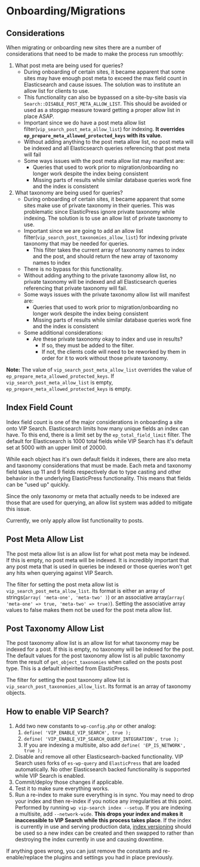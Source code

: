 # Onboarding/Migrations

## Considerations <a name="considerations"></a>

When migrating or onboarding new sites there are a number of considerations that need to be made to make the process run smoothly:

1. What post meta are being used for queries?
    - During onboarding of certain sites, it became apparent that some sites may have enough post meta to exceed the max field count in Elasticsearch and cause issues. The solution was to institute an allow list for clients to use.
    - This functionality can also be bypassed on a site-by-site basis via `Search::DISABLE_POST_META_ALLOW_LIST`. This should be avoided or used as a stopgap measure toward getting a proper allow list in place ASAP.
    - Important since we do have a post meta allow list filter(`vip_search_post_meta_allow_list`) for indexing. **It overrides `ep_prepare_meta_allowed_protected_keys` with its value.**
    - Without adding anything to the post meta allow list, no post meta will be indexed and all Elasticsearch queries referencing that post meta will fail
    - Some ways issues with the post meta allow list may manifest are:
        - Queries that used to work prior to migration/onboarding no longer work despite the index being consistent
        - Missing parts of results while similar database queries work fine and the index is consistent
2. What taxonomy are being used for queries?
    - During onboarding of certain sites, it became apparent that some sites make use of private taxonomy in their queries. This was problematic since ElasticPress ignore private taxonomy while indexing. The solution is to use an allow list of private taxonomy to use.
    - Important since we are going to add an allow list filter(`vip_search_post_taxonomies_allow_list`) for indexing private taxonomy that may be needed for queries.
        - This filter takes the current array of taxonomy names to index and the post, and should return the new array of taxonomy names to index
    - There is no bypass for this functionality.
    - Without adding anything to the private taxonomy allow list, no private taxonomy will be indexed and all Elasticsearch queries referencing that private taxonomy will fail.
    - Some ways issues with the private taxonomy allow list will manifest are:
        - Queries that used to work prior to migration/onboarding no longer work despite the index being consistent
        - Missing parts of results while similar database queries work fine and the index is consistent
    - Some additional considerations:
        - Are these private taxonomy okay to index and use in results?
            - If so, they must be added to the filter.
            - If not, the clients code will need to be reworked by them in order for it to work without those private taxonomy.

**Note:** The value of `vip_search_post_meta_allow_list` overrides the value of `ep_prepare_meta_allowed_protected_keys`. If `vip_search_post_meta_allow_list` is empty, `ep_prepare_meta_allowed_protected_keys` is empty.

## Index Field Count <a name='index-field-count'></a>

Index field count is one of the major considerations in onboarding a site onto VIP Search. Elasticsearch limits how many unique fields an index can have. To this end, there is a limit set by the `ep_total_field_limit` filter. The default for Elasticsearch is 1000 total fields while VIP Search has it's default set at 5000 with an upper limit of 20000. 

While each object has it's own default fields it indexes, there are also meta and taxonomy considerations that must be made. Each meta and taxonomy field takes up 11 and 9 fields respectively due to type casting and other behavior in the underlying ElasticPress functionality. This means that fields can be "used up" quickly. 

Since the only taxonomy or meta that actually needs to be indexed are those that are used for querying, an allow list system was added to mitigate this issue.

Currently, we only apply allow list functionality to posts.

## Post Meta Allow List <a name='post-meta-allow-list'></a>

The post meta allow list is an allow list for what post meta may be indexed. If this is empty, no post meta will be indexed. It is incredibly important that any post meta that is used in queries be indexed or those queries won't get any hits when querying against VIP Search.

The filter for setting the post meta allow list is `vip_search_post_meta_allow_list`. Its format is either an array of strings(`array( 'meta-one', 'meta-two' )`) or an associative array(`array( 'meta-one' => true, 'meta-two' => true)`). Setting the associative array values to false makes them not be used for the post meta allow list.

## Post Taxonomy Allow List <a name='post-taxonomy-allow-list'></a>

The post taxonomy allow list is an allow list for what taxonomy may be indexed for a post. If this is empty, no taxonomy will be indexed for the post. The default values for the post taxonomy allow list is all public taxonomy from the result of `get_object_taxonomies` when called on the posts post type. This is a default inheirited from ElasticPress.

The filter for setting the post taxonomy allow list is `vip_search_post_taxonomies_allow_list`. Its format is an array of taxonomy objects.


## How to enable VIP Search? <a name='https://github.com/Automattic/vip-docs/pull/39'></a>

1. Add two new constants to `wp-config.php` or other analog:
	1. `define( 'VIP_ENABLE_VIP_SEARCH', true );`
	1. `define( 'VIP_ENABLE_VIP_SEARCH_QUERY_INTEGRATION', true );`
    1. If you are indexing a multisite, also add `define( 'EP_IS_NETWORK', true );`
1. Disable and remove all other Elasticsearch-backed functionality. VIP Search uses forks of `es-wp-query` and `ElasticPress` that are loaded automatically. No other Elasticsearch backed functionality is supported while VIP Search is enabled.
1. Commit/deploy those changes if applicable.
1. Test it to make sure everything works.
1. Run a re-index to make sure everything is in sync. You may need to drop your index and then re-index if you notice any irregularities at this point. Performed by running `wp vip-search index --setup`. If you are indexing a multisite, add `--network-wide`. **This drops your index and makes it inaccessible to VIP Search while this process takes place**. If the index is currently in use and serving production data, [index versioning](versioning.md) should be used so a new index can be created and then swapped to rather than destroying the index currently in use and causing downtime.

If anything goes wrong, you can just remove the constants and re-enable/replace the plugins and settings you had in place previously.
